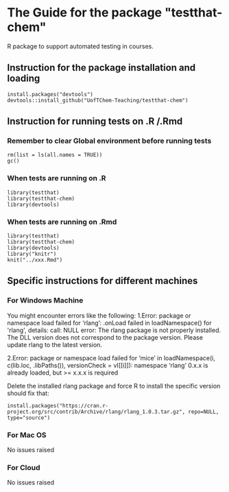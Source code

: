 
# The Guide for the package "testthat-chem"
R package to support automated testing in courses.

## Instruction for the package installation and loading

	install.packages("devtools")
	devtools::install_github("UofTChem-Teaching/testthat-chem")

## Instruction for running tests on .R /.Rmd

### Remember to clear Global environment before running tests
	rm(list = ls(all.names = TRUE))
	gc()

### When tests are running on .R
	
	library(testthat)
	library(testthat-chem)
	library(devtools)
### When tests are running on .Rmd
	
	library(testthat)
	library(testthat-chem)
	library(devtools)
	library("knitr")
	knit("../xxx.Rmd")




## Specific instructions for different machines 

### For Windows Machine
You might encounter errors like the following:
1.Error: package or namespace load failed for ‘rlang’:
 .onLoad failed in loadNamespace() for 'rlang', details:
  call: NULL
  error: The rlang package is not properly installed.
The DLL version does not correspond to the package version.
Please update rlang to the latest version.

2.Error: package or namespace load failed for ‘mice’ in loadNamespace(i, c(lib.loc, .libPaths()), versionCheck = vI[[i]]):
namespace ‘rlang’ 0.x.x is already loaded, but >= x.x.x is required

Delete the installed rlang package and force R to install the specific version should fix that:

	install.packages("https://cran.r-project.org/src/contrib/Archive/rlang/rlang_1.0.3.tar.gz", repo=NULL, type="source")

### For Mac OS
No issues raised

### For Cloud
No issues raised